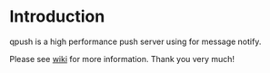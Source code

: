 # Introduction

qpush is a high performance push server using for message notify.

Please see [wiki](https://github.com/siddontang/qpush/wiki/%E4%B8%BB%E9%A1%B5) for more information. Thank you very much!

